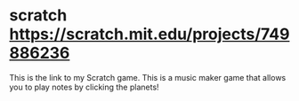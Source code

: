 # scratch https://scratch.mit.edu/projects/749886236
This is the link to my Scratch game. This is a music maker game that allows you to play notes by clicking the planets!
